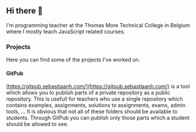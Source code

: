 ## Hi there 👋

I'm programming teacher at the Thomas More Technical College in Belgium where I mostly teach JavaScript related courses. 

### Projects

Here you can find some of the projects I've worked on.

#### GitPub

[https://gitpub.sebastiaanh.com/](https://gitpub.sebastiaanh.com/) is a tool which allows you to publish parts of a private repository as a public repository. This is usefull for teachers who use a single repository which contains examples, assignments, solutions to assignments, exams, admin tools, ... It is obvious that not all of these folders should be available to students. Through GitPub you can publish only those parts which a student should be allowed to see. 

<!--
**SebastiaanHenau/SebastiaanHenau** is a ✨ _special_ ✨ repository because its `README.md` (this file) appears on your GitHub profile.

Here are some ideas to get you started:

- 🔭 I’m currently working on ...
- 🌱 I’m currently learning ...
- 👯 I’m looking to collaborate on ...
- 🤔 I’m looking for help with ...
- 💬 Ask me about ...
- 📫 How to reach me: ...
- 😄 Pronouns: ...
- ⚡ Fun fact: ...
-->
